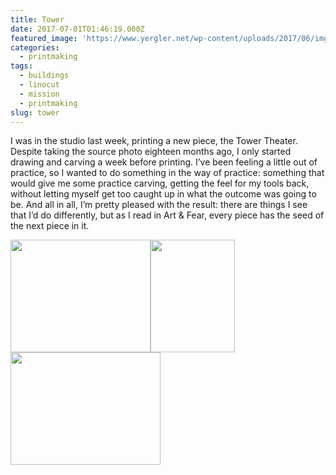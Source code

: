 ```yaml
---
title: Tower
date: 2017-07-01T01:46:19.000Z
featured_image: 'https://www.yergler.net/wp-content/uploads/2017/06/img_0158-2-624x468.jpg'
categories:
  - printmaking
tags:
  - buildings
  - linocut
  - mission
  - printmaking
slug: tower
---
```

I was in the studio last week, printing a new piece, the Tower Theater. Despite taking the source photo eighteen months ago, I only started drawing and carving a week before printing. I&#8217;ve been feeling a little out of practice, so I wanted to do something in the way of practice: something that would give me some practice carving, getting the feel for my tools back, without letting myself get too caught up in what the outcome was going to be. And all in all, I&#8217;m pretty pleased with the result: there are things I see that I&#8217;d do differently, but as I read in Art & Fear, every piece has the seed of the next piece in it.

[<img data-attachment-id="2504" data-permalink="https://www.yergler.net/2017/06/30/tower/img_2400/" data-orig-file="https://www.yergler.net/wp-content/uploads/2017/06/img_2400.jpg" data-orig-size="2448,1959" data-comments-opened="0" data-image-meta="{&quot;aperture&quot;:&quot;2.2&quot;,&quot;credit&quot;:&quot;&quot;,&quot;camera&quot;:&quot;iPhone 6&quot;,&quot;caption&quot;:&quot;&quot;,&quot;created_timestamp&quot;:&quot;1459086295&quot;,&quot;copyright&quot;:&quot;&quot;,&quot;focal_length&quot;:&quot;4.15&quot;,&quot;iso&quot;:&quot;32&quot;,&quot;shutter_speed&quot;:&quot;0.00085984522785899&quot;,&quot;title&quot;:&quot;&quot;,&quot;orientation&quot;:&quot;1&quot;}" data-image-title="img_2400" data-image-description="" data-image-caption="<p>Original image, captured on an afternoon walk.</p>
" data-medium-file="https://www.yergler.net/wp-content/uploads/2017/06/img_2400-300x240.jpg" data-large-file="https://www.yergler.net/wp-content/uploads/2017/06/img_2400-1024x819.jpg" loading="lazy" width="224" height="180" alt="" src="https://www.yergler.net/wp-content/uploads/2017/06/img_2400.jpg" title="" class="alignnone size-thumbnail wp-image-2504" srcset="https://www.yergler.net/wp-content/uploads/2017/06/img_2400.jpg 2448w, https://www.yergler.net/wp-content/uploads/2017/06/img_2400-300x240.jpg 300w, https://www.yergler.net/wp-content/uploads/2017/06/img_2400-768x615.jpg 768w, https://www.yergler.net/wp-content/uploads/2017/06/img_2400-1024x819.jpg 1024w, https://www.yergler.net/wp-content/uploads/2017/06/img_2400-624x499.jpg 624w" sizes="(max-width: 224px) 100vw, 224px" />][1]<img data-attachment-id="2498" data-permalink="https://www.yergler.net/img_4720-jpg/" data-orig-file="https://www.yergler.net/wp-content/uploads/2017/06/img_4720.jpg" data-orig-size="2448,3264" data-comments-opened="0" data-image-meta="{&quot;aperture&quot;:&quot;2.2&quot;,&quot;credit&quot;:&quot;&quot;,&quot;camera&quot;:&quot;iPhone 6&quot;,&quot;caption&quot;:&quot;&quot;,&quot;created_timestamp&quot;:&quot;1497204578&quot;,&quot;copyright&quot;:&quot;&quot;,&quot;focal_length&quot;:&quot;4.15&quot;,&quot;iso&quot;:&quot;125&quot;,&quot;shutter_speed&quot;:&quot;0.033333333333333&quot;,&quot;title&quot;:&quot;&quot;,&quot;orientation&quot;:&quot;1&quot;}" data-image-title="img_4720.jpg" data-image-description="" data-image-caption="<p>Carving (1)</p>
" data-medium-file="https://www.yergler.net/wp-content/uploads/2017/06/img_4720-225x300.jpg" data-large-file="https://www.yergler.net/wp-content/uploads/2017/06/img_4720-768x1024.jpg" loading="lazy" width="135" height="180" alt="" src="https://www.yergler.net/wp-content/uploads/2017/06/img_4720.jpg" title="" class="alignnone size-thumbnail wp-image-2498" srcset="https://www.yergler.net/wp-content/uploads/2017/06/img_4720.jpg 2448w, https://www.yergler.net/wp-content/uploads/2017/06/img_4720-225x300.jpg 225w, https://www.yergler.net/wp-content/uploads/2017/06/img_4720-768x1024.jpg 768w, https://www.yergler.net/wp-content/uploads/2017/06/img_4720-624x832.jpg 624w" sizes="(max-width: 135px) 100vw, 135px" />[<img data-attachment-id="2497" data-permalink="https://www.yergler.net/img_4729-jpg/" data-orig-file="https://www.yergler.net/wp-content/uploads/2017/06/img_4729.jpg" data-orig-size="3264,2448" data-comments-opened="0" data-image-meta="{&quot;aperture&quot;:&quot;2.2&quot;,&quot;credit&quot;:&quot;&quot;,&quot;camera&quot;:&quot;iPhone 6&quot;,&quot;caption&quot;:&quot;&quot;,&quot;created_timestamp&quot;:&quot;1497388713&quot;,&quot;copyright&quot;:&quot;&quot;,&quot;focal_length&quot;:&quot;4.15&quot;,&quot;iso&quot;:&quot;64&quot;,&quot;shutter_speed&quot;:&quot;0.033333333333333&quot;,&quot;title&quot;:&quot;&quot;,&quot;orientation&quot;:&quot;1&quot;}" data-image-title="img_4729.jpg" data-image-description="" data-image-caption="<p>Carving (2)</p>
" data-medium-file="https://www.yergler.net/wp-content/uploads/2017/06/img_4729-300x225.jpg" data-large-file="https://www.yergler.net/wp-content/uploads/2017/06/img_4729-1024x768.jpg" loading="lazy" width="240" height="180" alt="" src="https://www.yergler.net/wp-content/uploads/2017/06/img_4729.jpg" title="" class="alignnone size-thumbnail wp-image-2497" srcset="https://www.yergler.net/wp-content/uploads/2017/06/img_4729.jpg 3264w, https://www.yergler.net/wp-content/uploads/2017/06/img_4729-300x225.jpg 300w, https://www.yergler.net/wp-content/uploads/2017/06/img_4729-768x576.jpg 768w, https://www.yergler.net/wp-content/uploads/2017/06/img_4729-1024x768.jpg 1024w, https://www.yergler.net/wp-content/uploads/2017/06/img_4729-624x468.jpg 624w" sizes="(max-width: 240px) 100vw, 240px" />][2]

 [1]: https://www.yergler.net/wp-content/uploads/2017/06/img_2400.jpg
 [2]: https://www.yergler.net/wp-content/uploads/2017/06/img_4729.jpg
